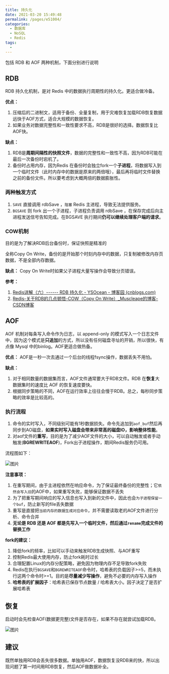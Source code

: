 ```yaml
---
title: 持久化
date: 2021-03-20 15:49:48
permalink: /pages/e51004/
categories:
  - 数据库
  - NoSQL
  - Redis
tags:
  - 
---
```


包括 RDB 和 AOF 两种机制，下面分别进行说明

## RDB

RDB 持久化机制，是对 Redis 中的数据执行周期性的持久化。更适合做冷备。

**优点：**

1. 压缩后的二进制文，适用于备份、全量复制，用于灾难恢复加载RDB恢复数据远快于AOF方式，适合大规模的数据恢复。
2. 如果业务对数据完整性和一致性要求不高，RDB是很好的选择。数据恢复比AOF快。

**缺点：**

1. RDB是**周期间隔性的快照文件**，数据的完整性和一致性不高，因为RDB可能在最后一次备份时宕机了。
2. 备份时占用内存，因为Redis 在备份时会独立fork一个**子进程**，将数据写入到一个临时文件（此时内存中的数据是原来的两倍哦），最后再将临时文件替换之前的备份文件。所以要考虑到大概两倍的数据膨胀性。

### 两种触发方式

1. `SAVE` 直接调用 rdbSave ，`阻塞` Redis 主进程，导致无法提供服务。
2. `BGSAVE` 则 fork 出一个子进程，子进程负责调用 rdbSave ，在保存完成后向主进程发送信号告知完成。在BGSAVE 执行期间**仍可以继续处理客户端的请求**。

### COW机制

目的是为了解决RDB后台备份时，保证快照是精准的

全称Copy On Write，备份的是开始那个时刻内存中的数据，只复制被修改内存页数据，不是全部内存数据。

**缺点：** Copy On Write时如果父子进程大量写操作会导致分页错误。

**参考：**

1. [Redis详解（六）------ RDB 持久化 - YSOcean - 博客园 (cnblogs.com)](https://www.cnblogs.com/ysocean/p/9114268.html)
2. [Redis-关于RDB的几点顿悟-COW（Copy On Write）_Muscleape的博客-CSDN博客](https://blog.csdn.net/Muscleape/article/details/105670481)

## AOF

AOF 机制对每条写入命令作为日志，以 append-only 的模式写入一个日志文件中，因为这个模式是**只追加**的方式，所以没有任何磁盘寻址的开销，所以很快，有点像 Mysql 中的binlog。AOF更适合做热备。

**优点：** AOF是一秒一次去通过一个后台的线程fsync操作，数据丢失不用怕。

**缺点：**

1. 对于相同数量的数据集而言，AOF文件通常要大于RDB文件。RDB 在**恢复**大数据集时的速度比 AOF 的恢复速度要快。
2. 根据同步策略的不同，AOF在运行效率上往往会慢于RDB。总之，每秒同步策略的效率是比较高的。

### 执行流程

1. 命令的实时写入，不同级别可能有1秒数据损失。命令先追加到`aof_buf`然后再同步到AO磁盘，**如果实时写入磁盘会带来非常高的磁盘IO，影响整体性能**。
2. 对aof文件的**重写**，目的是为了减少AOF文件的大小，可以自动触发或者手动触发(**BGREWRITEAOF**)，Fork出子进程操作，期间Redis服务仍可用。

流程图如下：

![图片](https://img.xiaoyou66.com/2021/03/21/61cdc99df3f70.png)

**注意事项：**

1. 在重写期间，由于主进程依然在响应命令，为了保证最终备份的完整性；它`依然会写入旧`的AOF中，如果重写失败，能够保证数据不丢失
2. 为了把重写期间响应的写入信息也写入到新的文件中，因此也会`为子进程保留一个buf`，防止新写的file丢失数据
3. 重写是直接把`当前内存的数据生成对应命令`，并不需要读取老的AOF文件进行分析、命令合并
4. **无论是 RDB 还是 AOF 都是先写入一个临时文件，然后通过`rename`完成文件的替换工作**

**fork的建议：**

1. 降低fork的频率，比如可以手动来触发RDB生成快照、与AOF重写
2. 控制Redis最大使用内存，防止fork耗时过长
3. 合理配置Linux的内存分配策略，避免因为物理内存不足导致fork失败
4. Redis在执行`BGSAVE`和`BGREWRITEAOF`命令时，哈希表的负载因子>=5，而未执行这两个命令时>=1。目的是**尽量减少写操作**，避免不必要的内存写入操作
5. **哈希表的扩展因子**：哈希表已保存节点数量 / 哈希表大小。因子决定了是否扩展哈希表

## 恢复

启动时会先检查AOF(数据更完整)文件是否存在，如果不存在就尝试加载RDB。

![图片](https://img.xiaoyou66.com/2021/03/21/f5e3fbb0d1606.png)

## 建议

既然单独用RDB会丢失很多数据。单独用AOF，数据恢复没RDB来的快，所以出现问题了第一时间用RDB恢复，然后AOF做数据补全。